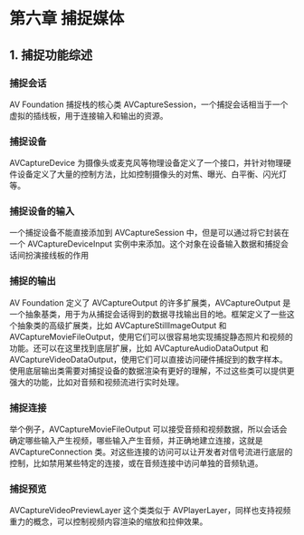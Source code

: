 # 第六章 捕捉媒体

## 1. 捕捉功能综述

### 捕捉会话

AV Foundation 捕捉栈的核心类 AVCaptureSession，一个捕捉会话相当于一个虚拟的插线板，用于连接输入和输出的资源。

### 捕捉设备

AVCaptureDevice 为摄像头或麦克风等物理设备定义了一个接口，并针对物理硬件设备定义了大量的控制方法，比如控制摄像头的对焦、曝光、白平衡、闪光灯等。

### 捕捉设备的输入

一个捕捉设备不能直接添加到 AVCaptureSession 中，但是可以通过将它封装在一个 AVCaptureDeviceInput 实例中来添加。这个对象在设备输入数据和捕捉会话间扮演接线板的作用

### 捕捉的输出

AV Foundation 定义了 AVCaptureOutput 的许多扩展类，AVCaptureOutput 是一个抽象基类，用于为从捕捉会话得到的数据寻找输出目的地。框架定义了一些这个抽象类的高级扩展类，比如 AVCaptureStillImageOutput 和 AVCaptureMovieFileOutput，使用它们可以很容易地实现捕捉静态照片和视频的功能。还可以在这里找到底层扩展，比如 AVCaptureAudioDataOutput 和 AVCaptureVideoDataOutput，使用它们可以直接访问硬件捕捉到的数字样本。使用底层输出类需要对捕捉设备的数据渲染有更好的理解，不过这些类可以提供更强大的功能，比如对音频和视频流进行实时处理。

### 捕捉连接

举个例子，AVCaptureMovieFileOutput 可以接受音频和视频数据，所以会话会确定哪些输入产生视频，哪些输入产生音频，并正确地建立连接，这就是 AVCaptureConnection 类。对这些连接的访问可以让开发者对信号流进行底层的控制，比如禁用某些特定的连接，或在音频连接中访问单独的音频轨道。

### 捕捉预览

AVCaptureVideoPreviewLayer 这个类类似于 AVPlayerLayer，同样也支持视频重力的概念，可以控制视频内容渲染的缩放和拉伸效果。








